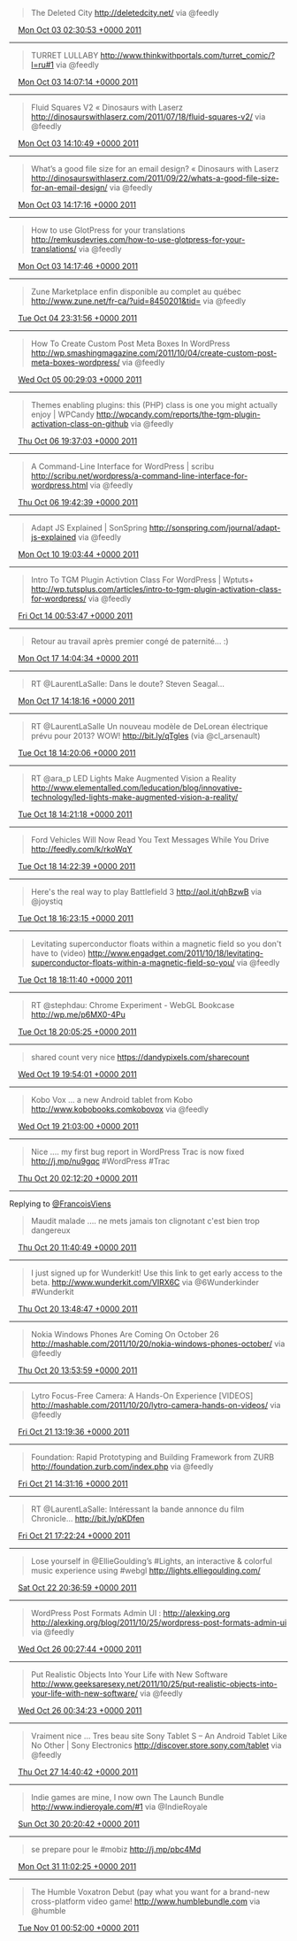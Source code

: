 > The Deleted City http://deletedcity.net/ via @feedly

<img src="/media/tweet.ico" width="12" /> [Mon Oct 03 02:30:53 +0000 2011](https://twitter.com/eduplessis/status/120687235468242944)

----

> TURRET LULLABY http://www.thinkwithportals.com/turret_comic/?l=ru#1 via @feedly

<img src="/media/tweet.ico" width="12" /> [Mon Oct 03 14:07:14 +0000 2011](https://twitter.com/eduplessis/status/120862475217412099)

----

> Fluid Squares V2 « Dinosaurs with Laserz http://dinosaurswithlaserz.com/2011/07/18/fluid-squares-v2/ via @feedly

<img src="/media/tweet.ico" width="12" /> [Mon Oct 03 14:10:49 +0000 2011](https://twitter.com/eduplessis/status/120863375977758720)

----

> What’s a good file size for an email design? « Dinosaurs with Laserz http://dinosaurswithlaserz.com/2011/09/22/whats-a-good-file-size-for-an-email-design/ via @feedly

<img src="/media/tweet.ico" width="12" /> [Mon Oct 03 14:17:16 +0000 2011](https://twitter.com/eduplessis/status/120865002625302530)

----

> How to use GlotPress for your translations http://remkusdevries.com/how-to-use-glotpress-for-your-translations/ via @feedly

<img src="/media/tweet.ico" width="12" /> [Mon Oct 03 14:17:46 +0000 2011](https://twitter.com/eduplessis/status/120865127787544576)

----

> Zune Marketplace enfin disponible au complet au québec http://www.zune.net/fr-ca/?uid=8450201&tid= via @feedly

<img src="/media/tweet.ico" width="12" /> [Tue Oct 04 23:31:56 +0000 2011](https://twitter.com/eduplessis/status/121366975350980608)

----

> How To Create Custom Post Meta Boxes In WordPress http://wp.smashingmagazine.com/2011/10/04/create-custom-post-meta-boxes-wordpress/ via @feedly

<img src="/media/tweet.ico" width="12" /> [Wed Oct 05 00:29:03 +0000 2011](https://twitter.com/eduplessis/status/121381350740733952)

----

> Themes enabling plugins: this (PHP) class is one you might actually enjoy | WPCandy http://wpcandy.com/reports/the-tgm-plugin-activation-class-on-github via @feedly

<img src="/media/tweet.ico" width="12" /> [Thu Oct 06 19:37:03 +0000 2011](https://twitter.com/eduplessis/status/122032641015951360)

----

> A Command-Line Interface for WordPress | scribu http://scribu.net/wordpress/a-command-line-interface-for-wordpress.html via @feedly

<img src="/media/tweet.ico" width="12" /> [Thu Oct 06 19:42:39 +0000 2011](https://twitter.com/eduplessis/status/122034049840717824)

----

> Adapt JS Explained | SonSpring http://sonspring.com/journal/adapt-js-explained via @feedly

<img src="/media/tweet.ico" width="12" /> [Mon Oct 10 19:03:44 +0000 2011](https://twitter.com/eduplessis/status/123473809343922176)

----

> Intro To TGM Plugin Activtion Class For WordPress | Wptuts+ http://wp.tutsplus.com/articles/intro-to-tgm-plugin-activation-class-for-wordpress/ via @feedly

<img src="/media/tweet.ico" width="12" /> [Fri Oct 14 00:53:47 +0000 2011](https://twitter.com/eduplessis/status/124649064397672448)

----

> Retour au travail après premier congé de paternité... :)

<img src="/media/tweet.ico" width="12" /> [Mon Oct 17 14:04:34 +0000 2011](https://twitter.com/eduplessis/status/125935233748054016)

----

> RT @LaurentLaSalle: Dans le doute? Steven Seagal…

<img src="/media/tweet.ico" width="12" /> [Mon Oct 17 14:18:16 +0000 2011](https://twitter.com/eduplessis/status/125938682841677824)

----

> RT @LaurentLaSalle Un nouveau modèle de DeLorean électrique prévu pour 2013? WOW! http://bit.ly/qTgles (via @cl_arsenault)

<img src="/media/tweet.ico" width="12" /> [Tue Oct 18 14:20:06 +0000 2011](https://twitter.com/eduplessis/status/126301532315590657)

----

> RT @ara_p LED Lights Make Augmented Vision a Reality http://www.elementalled.com/leducation/blog/innovative-technology/led-lights-make-augmented-vision-a-reality/

<img src="/media/tweet.ico" width="12" /> [Tue Oct 18 14:21:18 +0000 2011](https://twitter.com/eduplessis/status/126301835140136961)

----

> Ford Vehicles Will Now Read You Text Messages While You Drive http://feedly.com/k/rkoWqY

<img src="/media/tweet.ico" width="12" /> [Tue Oct 18 14:22:39 +0000 2011](https://twitter.com/eduplessis/status/126302175243669505)

----

> Here's the real way to play Battlefield 3  http://aol.it/qhBzwB via @joystiq

<img src="/media/tweet.ico" width="12" /> [Tue Oct 18 16:23:15 +0000 2011](https://twitter.com/eduplessis/status/126332525374226432)

----

> Levitating superconductor floats within a magnetic field so you don't have to (video)  http://www.engadget.com/2011/10/18/levitating-superconductor-floats-within-a-magnetic-field-so-you/ via @feedly

<img src="/media/tweet.ico" width="12" /> [Tue Oct 18 18:11:40 +0000 2011](https://twitter.com/eduplessis/status/126359809082662912)

----

> RT @stephdau: Chrome Experiment - WebGL Bookcase http://wp.me/p6MX0-4Pu

<img src="/media/tweet.ico" width="12" /> [Tue Oct 18 20:05:25 +0000 2011](https://twitter.com/eduplessis/status/126388435752718336)

----

> shared count very nice https://dandypixels.com/sharecount

<img src="/media/tweet.ico" width="12" /> [Wed Oct 19 19:54:01 +0000 2011](https://twitter.com/eduplessis/status/126747952671768577)

----

> Kobo Vox ...  a new Android tablet from Kobo http://www.kobobooks.comkobovox via @feedly

<img src="/media/tweet.ico" width="12" /> [Wed Oct 19 21:03:00 +0000 2011](https://twitter.com/eduplessis/status/126765314217230336)

----

> Nice .... my  first bug report in WordPress Trac is now fixed http://j.mp/nu9gqc #WordPress #Trac

<img src="/media/tweet.ico" width="12" /> [Thu Oct 20 02:12:20 +0000 2011](https://twitter.com/eduplessis/status/126843158180020224)

----

Replying to [@FrancoisViens](https://twitter.com/FrancoisViens/status/126985309824094208)

> Maudit malade .... ne mets jamais ton clignotant c'est bien trop dangereux

<img src="/media/tweet.ico" width="12" /> [Thu Oct 20 11:40:49 +0000 2011](https://twitter.com/eduplessis/status/126986224224321536)

----

> I just signed up for Wunderkit! Use this link to get early access to the beta. http://www.wunderkit.com/VIRX6C via @6Wunderkinder #Wunderkit

<img src="/media/tweet.ico" width="12" /> [Thu Oct 20 13:48:47 +0000 2011](https://twitter.com/eduplessis/status/127018426949578753)

----

> Nokia Windows Phones Are Coming On October 26 http://mashable.com/2011/10/20/nokia-windows-phones-october/ via @feedly

<img src="/media/tweet.ico" width="12" /> [Thu Oct 20 13:53:59 +0000 2011](https://twitter.com/eduplessis/status/127019737447272448)

----

> Lytro Focus-Free Camera: A Hands-On Experience [VIDEOS] http://mashable.com/2011/10/20/lytro-camera-hands-on-videos/ via @feedly

<img src="/media/tweet.ico" width="12" /> [Fri Oct 21 13:19:36 +0000 2011](https://twitter.com/eduplessis/status/127373471503228928)

----

> Foundation: Rapid Prototyping and Building Framework from ZURB http://foundation.zurb.com/index.php via @feedly

<img src="/media/tweet.ico" width="12" /> [Fri Oct 21 14:31:16 +0000 2011](https://twitter.com/eduplessis/status/127391507161423873)

----

> RT @LaurentLaSalle: Intéressant la bande annonce du film Chronicle… http://bit.ly/pKDfen

<img src="/media/tweet.ico" width="12" /> [Fri Oct 21 17:22:24 +0000 2011](https://twitter.com/eduplessis/status/127434571401797632)

----

> Lose yourself in @EllieGoulding’s #Lights, an interactive & colorful music experience using #webgl http://lights.elliegoulding.com/

<img src="/media/tweet.ico" width="12" /> [Sat Oct 22 20:36:59 +0000 2011](https://twitter.com/eduplessis/status/127845928320249857)

----

> WordPress Post Formats Admin UI : http://alexking.org http://alexking.org/blog/2011/10/25/wordpress-post-formats-admin-ui via @feedly

<img src="/media/tweet.ico" width="12" /> [Wed Oct 26 00:27:44 +0000 2011](https://twitter.com/eduplessis/status/128991163012227072)

----

> Put Realistic Objects Into Your Life with New Software http://www.geeksaresexy.net/2011/10/25/put-realistic-objects-into-your-life-with-new-software/ via @feedly

<img src="/media/tweet.ico" width="12" /> [Wed Oct 26 00:34:23 +0000 2011](https://twitter.com/eduplessis/status/128992836736663552)

----

> Vraiment nice ... Tres beau site Sony Tablet S – An Android Tablet Like No Other | Sony Electronics http://discover.store.sony.com/tablet via @feedly

<img src="/media/tweet.ico" width="12" /> [Thu Oct 27 14:40:42 +0000 2011](https://twitter.com/eduplessis/status/129568205369905152)

----

> Indie games are mine, I now own The Launch Bundle http://www.indieroyale.com/#1 via @IndieRoyale

<img src="/media/tweet.ico" width="12" /> [Sun Oct 30 20:20:42 +0000 2011](https://twitter.com/eduplessis/status/130740936396382208)

----

> se prepare pour le #mobiz http://j.mp/pbc4Md

<img src="/media/tweet.ico" width="12" /> [Mon Oct 31 11:02:25 +0000 2011](https://twitter.com/eduplessis/status/130962823789555712)

----

> The Humble Voxatron Debut (pay what you want for a brand-new cross-platform video game! http://www.humblebundle.com via @humble

<img src="/media/tweet.ico" width="12" /> [Tue Nov 01 00:52:00 +0000 2011](https://twitter.com/eduplessis/status/131171597141807104)